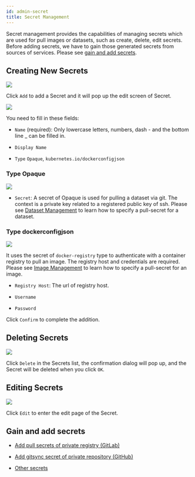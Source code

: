 ```yaml
---
id: admin-secret
title: Secret Management
---
```


Secret management provides the capabilities of managing secrets which are used for pull images or datasets, such as create, delete, edit secrets. Before adding secrets, we have to gain those generated secrets from sources of services. Please see [gain and add secrets](#gain-and-add-secrets).

## Creating New Secrets

![](assets/secret_add_v26.png)

Click `Add` to add a Secret and it will pop up the edit screen of Secret.

![](assets/secret_empty_v26.png)

You need to fill in these fields:

+ `Name` (required): Only lowercase letters, numbers, dash - and the bottom line _ can be filled in.

+ `Display Name`

+ `Type` `Opaque`, `kubernetes.io/dockerconfigjson`

### Type Opaque

![](assets/secret_opaque_key_v26.png)

+ `Secret`: A secret of Opaque is used for pulling a dataset via git. The context is a private key related to a registered public key of ssh. Please see [Dataset Management](admin-dataset) to learn how to specify a pull-secret for a dataset.

### Type dockerconfigjson

![](assets/secret_dockerconfigjson_v26.png)

It uses the secret of `docker-registry` type to authenticate with a container registry to pull an image. The registry host and credentials are required. Please see [Image Management](admin-image) to learn how to specify a pull-secret for an image.

+ `Registry Host`: The url of registry host.

+ `Username`

+ `Password`

Click `Confirm` to complete the addition.

## Deleting Secrets

![](assets/actions.png)

Click `Delete` in the Secrets list, the confirmation dialog will pop up, and the Secret will be deleted when you click `OK`.

## Editing Secrets

![](assets/actions.png)

Click `Edit` to enter the edit page of the Secret.

## Gain and add secrets

+ [Add pull secrets of private registry (GitLab)](../quickstart/secret-pull-image)

+ [Add gitsync secret of private repository (GitHub)](../quickstart/secret-gitsync)
  
+ [Other secrets](../quickstart/secret-pull-image#misc)